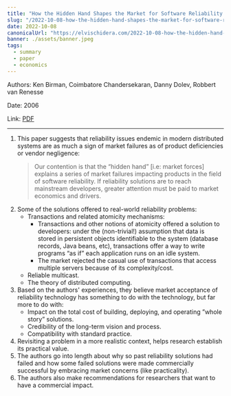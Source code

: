 ```yaml
---
title: "How the Hidden Hand Shapes the Market for Software Reliability — Paper Summary"
slug: "/2022-10-08-how-the-hidden-hand-shapes-the-market-for-software-reliability"
date: 2022-10-08
canonicalUrl: "https://elvischidera.com/2022-10-08-how-the-hidden-hand-shapes-the-market-for-software-reliability/"
banner: ./assets/banner.jpeg
tags:
  - summary
  - paper
  - economics
---
```


Authors: Ken Birman, Coimbatore Chandersekaran, Danny Dolev, Robbert van Renesse

Date: 2006

Link: [PDF](https://www.cs.huji.ac.il/~dolev/pubs/MarketFailure.pdf)

-----

1. This paper suggests that reliability issues endemic in modern distributed systems are as much a sign of market failures as of product deficiencies or vendor negligence:
    > Our contention is that the “hidden hand” [i.e: market forces] explains a series of market failures impacting products in the field of software reliability.  If reliability solutions are to reach mainstream developers, greater attention must be paid to market economics and drivers. 
2. Some of the solutions offered to real-world reliability problems:
    * Transactions and related atomicity mechanisms:
        * Transactions and other notions of atomicity offered a solution to developers: under the (non-trivial!) assumption that data is stored in persistent objects identifiable to the system (database records, Java beans, etc), transactions offer a way to write programs “as if” each application runs on an idle system.
        * The market rejected the casual use of transactions that access multiple servers because of its complexity/cost.
    * Reliable multicast.
    * The theory of distributed computing.
4. Based on the authors' experiences, they believe market acceptance of reliability technology has something to do with the technology, but far more to do with:
    * Impact on the total cost of building, deploying, and operating ”whole story” solutions.
    * Credibility of the long-term vision and process.
    * Compatibility with standard practice.
5. Revisiting a problem in a more realistic context, helps research establish its practical value.
6. The authors go into length about why so past reliability solutions had failed and how some failed solutions were made commercially successful by embracing market concerns (like practicality).
7. The authors also make recommendations for researchers that want to have a commercial impact.